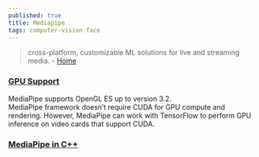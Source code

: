 ```yaml
---
published: true
title: Mediapipe
tags: computer-vision face
---
```

> cross-platform, customizable ML solutions for live and streaming media. - [Home](https://google.github.io/mediapipe/)

### [GPU Support ](tgetting_started/gpu_support.html#opengl-es-setup-on-linux-desktop)

MediaPipe supports OpenGL ES up to version 3.2.  
MediaPipe framework doesn’t require CUDA for GPU compute and rendering. However, MediaPipe can work with TensorFlow to perform GPU inference on video cards that support CUDA.

### [MediaPipe in C++ ](https://google.github.io/mediapipe/getting_started/cpp.html#mediapipe-in-c)